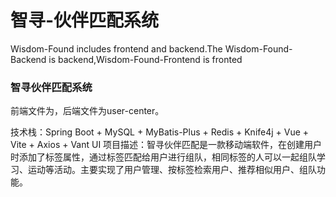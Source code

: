 # 智寻-伙伴匹配系统 

Wisdom-Found includes frontend and backend.The Wisdom-Found-Backend is backend,Wisdom-Found-Frontend is fronted

### 智寻伙伴匹配系统

前端文件为，后端文件为user-center。

技术栈：Spring Boot + MySQL + MyBatis-Plus + Redis + Knife4j + Vue + Vite + Axios + Vant UI
项目描述：智寻伙伴匹配是一款移动端软件，在创建用户时添加了标签属性，通过标签匹配给用户进行组队，相同标签的人可以一起组队学习、运动等活动。主要实现了用户管理、按标签检索用户、推荐相似用户、组队功能。

